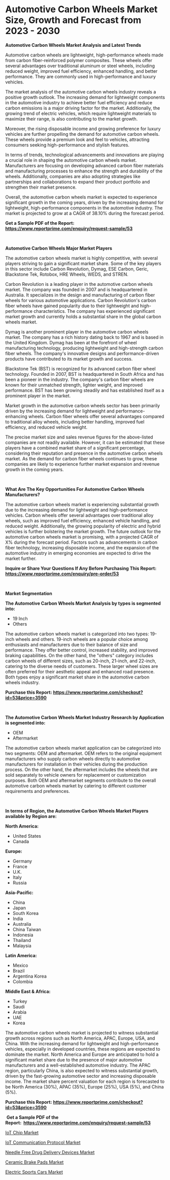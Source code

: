 <p><h1>Automotive Carbon Wheels Market Size, Growth and Forecast from 2023 - 2030</h1></p><p><strong>Automotive Carbon Wheels Market Analysis and Latest Trends</strong></p>
<p><p>Automotive carbon wheels are lightweight, high-performance wheels made from carbon fiber-reinforced polymer composites. These wheels offer several advantages over traditional aluminum or steel wheels, including reduced weight, improved fuel efficiency, enhanced handling, and better performance. They are commonly used in high-performance and luxury vehicles.</p><p>The market analysis of the automotive carbon wheels industry reveals a positive growth outlook. The increasing demand for lightweight components in the automotive industry to achieve better fuel efficiency and reduce carbon emissions is a major driving factor for the market. Additionally, the growing trend of electric vehicles, which require lightweight materials to maximize their range, is also contributing to the market growth.</p><p>Moreover, the rising disposable income and growing preference for luxury vehicles are further propelling the demand for automotive carbon wheels. These wheels provide a premium look and feel to vehicles, attracting consumers seeking high-performance and stylish features.</p><p>In terms of trends, technological advancements and innovations are playing a crucial role in shaping the automotive carbon wheels market. Manufacturers are focusing on developing advanced carbon fiber materials and manufacturing processes to enhance the strength and durability of the wheels. Additionally, companies are also adopting strategies like partnerships and collaborations to expand their product portfolio and strengthen their market presence.</p><p>Overall, the automotive carbon wheels market is expected to experience significant growth in the coming years, driven by the increasing demand for lightweight, high-performance components in the automotive industry. The market is projected to grow at a CAGR of 38.10% during the forecast period.</p></p>
<p><strong>Get a Sample PDF of the Report:&nbsp; <a href="https://www.reportprime.com/enquiry/request-sample/53">https://www.reportprime.com/enquiry/request-sample/53</a></strong></p>
<p>&nbsp;</p>
<p><strong>Automotive Carbon Wheels Major Market Players</strong></p>
<p><p>The automotive carbon wheels market is highly competitive, with several players striving to gain a significant market share. Some of the key players in this sector include Carbon Revolution, Dymag, ESE Carbon, Geric, Blackstone Tek, Rotobox, HRE Wheels, WEDS, and STREN.</p><p>Carbon Revolution is a leading player in the automotive carbon wheels market. The company was founded in 2007 and is headquartered in Australia. It specializes in the design and manufacturing of carbon fiber wheels for various automotive applications. Carbon Revolution's carbon fiber wheels have gained popularity due to their lightweight and high-performance characteristics. The company has experienced significant market growth and currently holds a substantial share in the global carbon wheels market.</p><p>Dymag is another prominent player in the automotive carbon wheels market. The company has a rich history dating back to 1967 and is based in the United Kingdom. Dymag has been at the forefront of wheel manufacturing technology, producing lightweight and high-strength carbon fiber wheels. The company's innovative designs and performance-driven products have contributed to its market growth and success.</p><p>Blackstone Tek (BST) is recognized for its advanced carbon fiber wheel technology. Founded in 2007, BST is headquartered in South Africa and has been a pioneer in the industry. The company's carbon fiber wheels are known for their unmatched strength, lighter weight, and improved performance. BST has been growing steadily and has established itself as a prominent player in the market.</p><p>Market growth in the automotive carbon wheels sector has been primarily driven by the increasing demand for lightweight and performance-enhancing wheels. Carbon fiber wheels offer several advantages compared to traditional alloy wheels, including better handling, improved fuel efficiency, and reduced vehicle weight.</p><p>The precise market size and sales revenue figures for the above-listed companies are not readily available. However, it can be estimated that these players have a combined market share of a significant percentage, considering their reputation and presence in the automotive carbon wheels market. As the demand for carbon fiber wheels continues to grow, these companies are likely to experience further market expansion and revenue growth in the coming years.</p></p>
<p>&nbsp;</p>
<p><strong>What Are The Key Opportunities For Automotive Carbon Wheels Manufacturers?</strong></p>
<p><p>The automotive carbon wheels market is experiencing substantial growth due to the increasing demand for lightweight and high-performance vehicles. Carbon wheels offer several advantages over traditional alloy wheels, such as improved fuel efficiency, enhanced vehicle handling, and reduced weight. Additionally, the growing popularity of electric and hybrid vehicles is further bolstering the market growth. The future outlook for the automotive carbon wheels market is promising, with a projected CAGR of X% during the forecast period. Factors such as advancements in carbon fiber technology, increasing disposable income, and the expansion of the automotive industry in emerging economies are expected to drive the market further.</p></p>
<p><strong>Inquire or Share Your Questions If Any Before Purchasing This Report: <a href="https://www.reportprime.com/enquiry/pre-order/53">https://www.reportprime.com/enquiry/pre-order/53</a></strong></p>
<p>&nbsp;</p>
<p><strong>Market Segmentation</strong></p>
<p><strong>The Automotive Carbon Wheels Market Analysis by types is segmented into:</strong></p>
<p><ul><li>19 Inch</li><li>Others</li></ul></p>
<p><p>The automotive carbon wheels market is categorized into two types: 19-inch wheels and others. 19-inch wheels are a popular choice among enthusiasts and manufacturers due to their balance of size and performance. They offer better control, increased stability, and improved braking capabilities. On the other hand, the "others" category includes carbon wheels of different sizes, such as 20-inch, 21-inch, and 22-inch, catering to the diverse needs of customers. These larger wheel sizes are often preferred for their aesthetic appeal and enhanced road presence. Both types enjoy a significant market share in the automotive carbon wheels industry.</p></p>
<p><strong>Purchase this Report:&nbsp;<a href="https://www.reportprime.com/checkout?id=53&price=3590">https://www.reportprime.com/checkout?id=53&price=3590</a></strong></p>
<p>&nbsp;</p>
<p><strong>The Automotive Carbon Wheels Market Industry Research by Application is segmented into:</strong></p>
<p><ul><li>OEM</li><li>Aftermarket</li></ul></p>
<p><p>The automotive carbon wheels market application can be categorized into two segments: OEM and aftermarket. OEM refers to the original equipment manufacturers who supply carbon wheels directly to automotive manufacturers for installation in their vehicles during the production process. On the other hand, the aftermarket includes the wheels that are sold separately to vehicle owners for replacement or customization purposes. Both OEM and aftermarket segments contribute to the overall automotive carbon wheels market by catering to different customer requirements and preferences.</p></p>
<p>&nbsp;</p>
<p><strong>In terms of Region, the Automotive Carbon Wheels Market Players available by Region are:</strong></p>
<p>
    <p> <strong> North America: </strong>
        <ul>
            <li>United States</li>
            <li>Canada</li>
        </ul>
        </p> 
    <p> <strong> Europe: </strong>
        <ul>
            <li>Germany</li>
            <li>France</li>
            <li>U.K.</li>
            <li>Italy</li>
            <li>Russia</li>
        </ul>
        </p> 
    <p> <strong> Asia-Pacific: </strong>
        <ul>
            <li>China</li>
            <li>Japan</li>
            <li>South Korea</li>
            <li>India</li>
            <li>Australia</li>
            <li>China Taiwan</li>
            <li>Indonesia</li>
            <li>Thailand</li>
            <li>Malaysia</li>
        </ul>
        </p> 
    <p> <strong> Latin America: </strong>
        <ul>
            <li>Mexico</li>
            <li>Brazil</li>
            <li>Argentina Korea</li>
            <li>Colombia</li>
        </ul>
        </p> 
    <p> <strong> Middle East & Africa: </strong>
        <ul>
            <li>Turkey</li>
            <li>Saudi</li>
            <li>Arabia</li>
            <li>UAE</li>
            <li>Korea</li>
        </ul>
    </p>
    </p>
<p><p>The automotive carbon wheels market is projected to witness substantial growth across regions such as North America, APAC, Europe, USA, and China. With the increasing demand for lightweight and high-performance vehicles, especially in developed countries, these regions are expected to dominate the market. North America and Europe are anticipated to hold a significant market share due to the presence of major automotive manufacturers and a well-established automotive industry. The APAC region, particularly China, is also expected to witness substantial growth, driven by the fast-growing automotive sector and increasing disposable income. The market share percent valuation for each region is forecasted to be North America (30%), APAC (35%), Europe (25%), USA (5%), and China (5%).</p></p>
<p><strong>Purchase this Report: <a href="https://www.reportprime.com/checkout?id=53&price=3590">https://www.reportprime.com/checkout?id=53&price=3590</a></strong></p>
<p>&nbsp;<strong>Get a Sample PDF of the Report:&nbsp;&nbsp;<a href="https://www.reportprime.com/enquiry/request-sample/53">https://www.reportprime.com/enquiry/request-sample/53</a></strong></p>
<p><strong></strong></p>
<p><p><a href="https://medium.com/@juliusadams1991/iot-chip-market-the-key-to-successful-business-strategy-forecast-till-2030-9c55b5cf4fc7">IoT Chip Market</a></p><p><a href="https://medium.com/@ziansann43365/analyzing-iot-communication-protocol-market-global-industry-perspective-and-forecast-2023-to-d17759e3a52a">IoT Communication Protocol Market</a></p><p><a href="https://www.linkedin.com/pulse/needle-free-drug-delivery-devices-market-challenges-opportunities-fzxie/">Needle Free Drug Delivery Devices Market</a></p><p><a href="https://github.com/marloy8/Market-Research-Report-List-1/blob/main/ceramic-brake-pads-market.md">Ceramic Brake Pads Market</a></p><p><a href="https://github.com/aliciawhite5576/Market-Research-Report-List-1/blob/main/electric-sports-cars-market.md">Electric Sports Cars Market</a></p></p>
